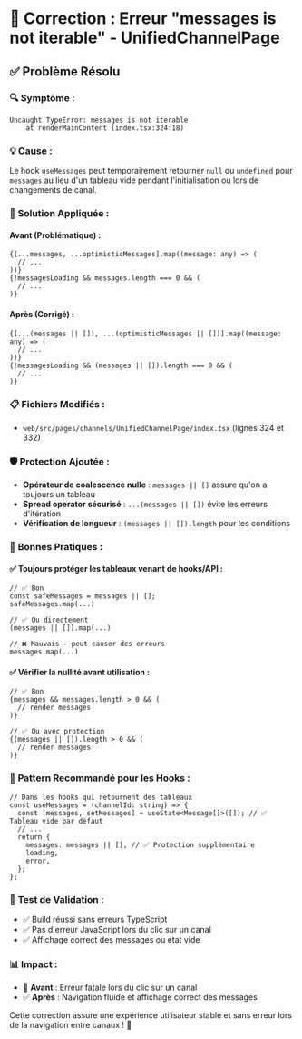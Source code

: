 # 🐛 Correction : Erreur "messages is not iterable" - UnifiedChannelPage

## ✅ Problème Résolu

### 🔍 **Symptôme :**

```
Uncaught TypeError: messages is not iterable
    at renderMainContent (index.tsx:324:18)
```

### 💡 **Cause :**

Le hook `useMessages` peut temporairement retourner `null` ou `undefined` pour `messages` au lieu d'un tableau vide pendant l'initialisation ou lors de changements de canal.

### 🔧 **Solution Appliquée :**

#### Avant (Problématique) :

```tsx
{[...messages, ...optimisticMessages].map((message: any) => (
  // ...
))}
{!messagesLoading && messages.length === 0 && (
  // ...
)}
```

#### Après (Corrigé) :

```tsx
{[...(messages || []), ...(optimisticMessages || [])].map((message: any) => (
  // ...
))}
{!messagesLoading && (messages || []).length === 0 && (
  // ...
)}
```

### 📋 **Fichiers Modifiés :**

- `web/src/pages/channels/UnifiedChannelPage/index.tsx` (lignes 324 et 332)

### 🛡️ **Protection Ajoutée :**

- **Opérateur de coalescence nulle** : `messages || []` assure qu'on a toujours un tableau
- **Spread operator sécurisé** : `...(messages || [])` évite les erreurs d'itération
- **Vérification de longueur** : `(messages || []).length` pour les conditions

### 📝 **Bonnes Pratiques :**

#### ✅ Toujours protéger les tableaux venant de hooks/API :

```tsx
// ✅ Bon
const safeMessages = messages || [];
safeMessages.map(...)

// ✅ Ou directement
(messages || []).map(...)

// ❌ Mauvais - peut causer des erreurs
messages.map(...)
```

#### ✅ Vérifier la nullité avant utilisation :

```tsx
// ✅ Bon
{messages && messages.length > 0 && (
  // render messages
)}

// ✅ Ou avec protection
{(messages || []).length > 0 && (
  // render messages
)}
```

### 🔄 **Pattern Recommandé pour les Hooks :**

```tsx
// Dans les hooks qui retournent des tableaux
const useMessages = (channelId: string) => {
  const [messages, setMessages] = useState<Message[]>([]); // ✅ Tableau vide par défaut
  // ...
  return {
    messages: messages || [], // ✅ Protection supplémentaire
    loading,
    error,
  };
};
```

### 🧪 **Test de Validation :**

- ✅ Build réussi sans erreurs TypeScript
- ✅ Pas d'erreur JavaScript lors du clic sur un canal
- ✅ Affichage correct des messages ou état vide

### 📊 **Impact :**

- 🚫 **Avant** : Erreur fatale lors du clic sur un canal
- ✅ **Après** : Navigation fluide et affichage correct des messages

Cette correction assure une expérience utilisateur stable et sans erreur lors de la navigation entre canaux ! 🎉
